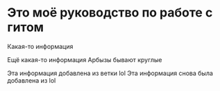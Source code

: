 # Это моё руководство по работе с гитом

Какая-то информация

Ещё какая-то информация Арбызы бывают круглые

Эта информация добавлена из ветки lol
Эта информация снова была добавлена из lol